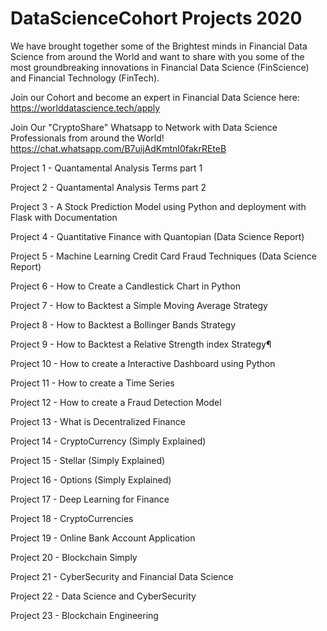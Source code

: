 # DataScienceCohort Projects 2020

We have brought together some of the Brightest minds in Financial Data Science from around the World and want to share with you some of the most groundbreaking innovations in Financial Data Science (FinScience) and Financial Technology (FinTech).

Join our Cohort and become an expert in Financial Data Science here: https://worlddatascience.tech/apply

Join Our "CryptoShare" Whatsapp to Network with Data Science Professionals from around the World! https://chat.whatsapp.com/B7uijAdKmtnI0fakrREteB

Project 1 - Quantamental Analysis Terms part 1

Project 2 - Quantamental Analysis Terms part 2

Project 3 - A Stock Prediction Model using Python and deployment with Flask with Documentation

Project 4 - Quantitative Finance with Quantopian (Data Science Report)

Project 5 - Machine Learning Credit Card Fraud Techniques (Data Science Report)

Project 6 - How to Create a Candlestick Chart in Python

Project 7 - How to Backtest a Simple Moving Average Strategy

Project 8 - How to Backtest a Bollinger Bands Strategy

Project 9 - How to Backtest a Relative Strength index Strategy¶

Project 10 - How to create a Interactive Dashboard using Python

Project 11 - How to create a Time Series

Project 12 - How to create a Fraud Detection Model

Project 13 - What is Decentralized Finance

Project 14 - CryptoCurrency (Simply Explained)

Project 15 - Stellar (Simply Explained)

Project 16 - Options (Simply Explained)

Project 17 - Deep Learning for Finance

Project 18 - CryptoCurrencies

Project 19 - Online Bank Account Application

Project 20 - Blockchain Simply 

Project 21 - CyberSecurity and Financial Data Science

Project 22 - Data Science and CyberSecurity

Project 23 - Blockchain Engineering
